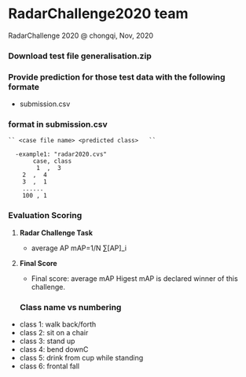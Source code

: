 # RadarChallenge2020 team
RadarChallenge 2020 @ chongqi, Nov, 2020

### Download test file generalisation.zip
### Provide prediction for those test data with the following formate

- submission.csv
		

  
 ### format in  **submission.csv**
  
  	`` <case file name> <predicted class>   ``
  		
  	  -example1: "radar2020.cvs"
	       case, class
	        1  ,  3
		2  ,  4
		3  ,  1
		......
		100 , 1
 
	
### Evaluation Scoring

1. **Radar Challenge  Task**
	- average AP mAP=1/N  ∑[AP]_i
		
2. **Final Score**
	- Final score:    average mAP
	Higest mAP  is declared winner of this challenge.
	
	 ### Class name vs numbering
 - class 1: walk back/forth
 - class 2: sit on a chair
 - class 3: stand up
 - class 4: bend downC
 - class 5: drink from cup while standing
 - class 6: frontal fall
   
